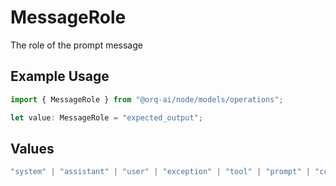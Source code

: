 # MessageRole

The role of the prompt message

## Example Usage

```typescript
import { MessageRole } from "@orq-ai/node/models/operations";

let value: MessageRole = "expected_output";
```

## Values

```typescript
"system" | "assistant" | "user" | "exception" | "tool" | "prompt" | "correction" | "expected_output"
```